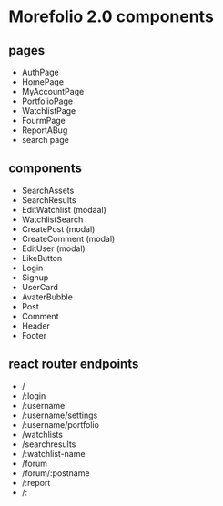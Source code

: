 # Morefolio 2.0 components

## pages
- AuthPage
- HomePage
- MyAccountPage
- PortfolioPage
- WatchlistPage
- FourmPage
- ReportABug
- search page

## components
- SearchAssets
- SearchResults
- EditWatchlist (modaal)
- WatchlistSearch
- CreatePost (modal)
- CreateComment (modal)
- EditUser (modal)
- LikeButton
- Login
- Signup
- UserCard
- AvaterBubble
- Post
- Comment
- Header
- Footer

## react router endpoints
- /
- /:login
- /:username
- /:username/settings
- /:username/portfolio
- /watchlists
- /searchresults
- /:watchlist-name
- /forum
- /forum/:postname
- /:report
- /: